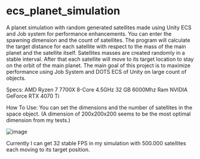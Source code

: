 # ecs_planet_simulation
A planet simulation with random generated satellites made using Unity ECS and Job system for performance enhancements.
You can enter the spawning dimension and the count of satellites.
The program will calculate the target distance for each satellite with respect to the mass of the main planet and the satellite itself.
Satellites masses are created randomly in a stable interval.
After that each satellite will move to its target location to stay on the orbit of the main planet.
The main goal of this project is to maximize performance using Job System and DOTS ECS of Unity on large count of objects.

Specs:
AMD Ryzen 7 7700X 8-Core 4.5GHz
32 GB 6000Mhz Ram
NVIDIA GeForce RTX 4070 Ti


How To Use:
You can set the dimensions and the number of satellites in the space object.
(A dimension of 200x200x200 seems to be the most optimal dimension from my tests.)

![image](https://github.com/user-attachments/assets/53f8ce0d-5e48-4483-ad6c-e682bf5fd77c)

Currently I can get 32 stable FPS in my simulation with 500.000 satellites each moving to its target position.
